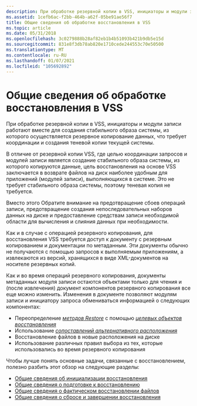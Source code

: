 ```yaml
---
description: При обработке резервной копии в VSS, инициаторы и модули записи работают вместе для создания стабильного образа системы, из которого осуществляется резервное копирование данных, что требует координации и создания теневой копии текущей системы.
ms.assetid: 1cefb6ac-f2bb-464b-a62f-05be91ae56f7
title: Общие сведения об обработке восстановления в VSS
ms.topic: article
ms.date: 05/31/2018
ms.openlocfilehash: 3c0279888b28af82eb1b4b51093b421b9db5e15d
ms.sourcegitcommit: 831e8f3db78ab820e1710cede244553c70e50500
ms.translationtype: MT
ms.contentlocale: ru-RU
ms.lasthandoff: 01/07/2021
ms.locfileid: "105692892"
---
```

# <a name="overview-of-processing-a-restore-under-vss"></a>Общие сведения об обработке восстановления в VSS

При обработке резервной копии в VSS, инициаторы и модули записи работают вместе для создания стабильного образа системы, из которого осуществляется резервное копирование данных, что требует координации и создания теневой копии текущей системы.

В отличие от резервной копии VSS, где целью координации запросов и модулей записи является создание стабильного образа системы, из которого копируются данные, цель восстановления на основе VSS заключается в возврате файлов на диск наиболее удобным для приложений (модулей записи), выполняющихся в системе. Это не требует стабильного образа системы, поэтому теневая копия не требуется.

Вместо этого Обратите внимание на предотвращение сбоев операций записи, предотвращение создания непоследовательных наборов данных на диске и предоставление средствам записи необходимой области для вычисления и слияния данных при необходимости.

Как и в случае с операцией резервного копирования, для восстановления VSS требуется доступ к документу с резервным копированием и документации по метаданным. Эти документы обычно не получаются с помощью запросов к выполняемым приложениям, а извлекаются из версий, хранящихся в виде XML-документов на носителе резервных копий.

Как и во время операций резервного копирования, документы метаданных модуля записи остаются объектами только для чтения и (после извлечения) документ компонентов резервного копирования все еще можно изменить. Изменения в документе позволяют модулям записи и инициатору запроса обмениваться информацией о следующих компонентах:

-   Переопределение [*методов Restore*](vssgloss-r.md) с помощью [*целевых объектов восстановления*](vssgloss-r.md)
-   Использование [ *сопоставлений альтернативного расположения*](vssgloss-a.md)
-   Восстановление файлов в новые расположения на диске
-   Использование различных правил выбора из тех, которые использовались во время резервного копирования

Чтобы лучше понять основные задачи, связанные с восстановлением, полезно разбить этот обзор на следующие разделы:

-   [Общие сведения об инициализации восстановления](overview-of-restore-initialization.md)
-   [Общие сведения о подготовке к восстановлению](overview-of-preparing-for-restore.md)
-   [Общие сведения о фактическом восстановлении файлов](overview-of-actual-file-restoration.md)
-   [Общие сведения о сбросе и завершении восстановления](overview-of-restore-clean-up-and-termination.md)

 

 



